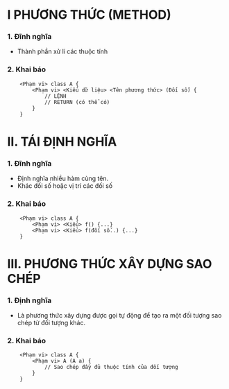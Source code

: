 # I PHƯƠNG THỨC (METHOD)
### 1. Đĩnh nghĩa
- Thành phần xử lí các thuộc tính

### 2. Khai báo
```
    <Phạm vi> class A {
        <Phạm vi> <Kiểu dữ liệu> <Tên phương thức> (Đối số) {
            // LỆNH
            // RETURN (có thể có)
        }
    }
```

# II. TÁI ĐỊNH NGHĨA
### 1. Đĩnh nghĩa
- Định nghĩa nhiều hàm cùng tên.
- Khác đối số hoặc vị trí các đối số

### 2. Khai báo
```
    <Phạm vi> class A {
        <Phạm vi> <Kiểu> f() {...}
        <Phạm vi> <Kiểu> f(đối số..) {...}
    }

```

# III. PHƯƠNG THỨC XÂY DỰNG SAO CHÉP
### 1. Định nghĩa
- Là phương thức xây dựng được gọi tự động để tạo ra một đối tượng sao chép từ đối tượng khác.

### 2. Khai báo
```
    <Phạm vi> class A {
        <Phạm vi> A (A a) {
            // Sao chép đầy đủ thuộc tính của đối tượng
        }
    }
```
